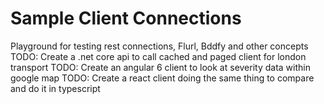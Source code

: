 # Sample Client Connections
Playground for testing rest connections, Flurl, Bddfy and other concepts
TODO: Create a .net core api to call cached and paged client for london transport
TODO: Create an angular 6 client to look at severity data within google map 
TODO: Create a react client doing the same thing to compare and do it in typescript